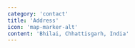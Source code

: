 ```yaml
---
category: 'contact'
title: 'Address'
icon: 'map-marker-alt'
content: 'Bhilai, Chhattisgarh, India'
---
```

